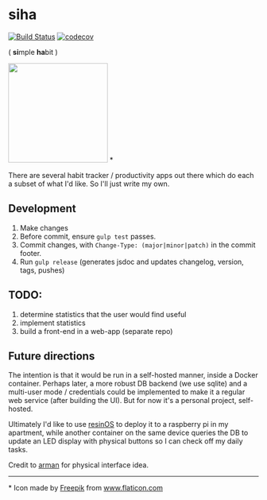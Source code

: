 siha
===

[![Build Status](https://travis-ci.com/dt-rush/siha.svg?branch=master)](https://travis-ci.com/dt-rush/siha) 
[![codecov](https://codecov.io/gh/dt-rush/siha/branch/master/graph/badge.svg)](https://codecov.io/gh/dt-rush/siha)

( **si**mple **ha**bit )

<img src="https://cdn.rawgit.com/dt-rush/siha/master/images/update.svg" with="100%" height="200"> \*

There are several habit tracker / productivity apps out there which do each a
subset of what I'd like. So I'll just write my own.

## Development

1. Make changes
2. Before commit, ensure `gulp test` passes.
3. Commit changes, with `Change-Type: (major|minor|patch)` in the commit footer.
4. Run `gulp release` (generates jsdoc and updates changelog, version, tags, pushes)

## TODO:

1. determine statistics that the user would find useful
2. implement statistics
3. build a front-end in a web-app (separate repo)

## Future directions

The intention is that it would be run in a self-hosted manner, inside a Docker
container. Perhaps later, a more robust DB backend (we use sqlite) and a 
multi-user mode / credentials could be implemented to make it a regular web
service (after building the UI). But for now it's a personal project, self-hosted.

Ultimately I'd like to use [resinOS](https://resinos.io/) to deploy
it to a raspberry pi in my apartment, while another container on the same device
queries the DB to update an LED display with physical buttons so I can check off
my daily tasks.

Credit to [arman](https://github.com/armanorama) for physical interface idea.

---

\* Icon made by [Freepik](https://www.freepik.com/) from www.flaticon.com 
